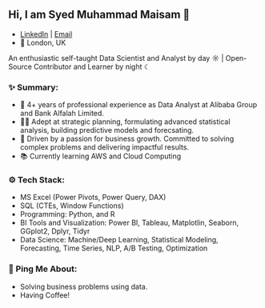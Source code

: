 ## Hi, I am Syed Muhammad Maisam 👋
- [LinkedIn](https://www.linkedin.com/in/smmaisam/) | [Email](muhammad.maisam@hotmail.com)
- 📍 London, UK

An enthusiastic self-taught Data Scientist and Analyst by day ☼ | Open-Source Contributor and Learner by night ☾  
 

### ✨ Summary:  
- 💼 4+ years of professional experience as Data Analyst at Alibaba Group and Bank Alfalah Limited. 
- 👨‍💻 Adept at strategic planning, formulating advanced statistical analysis, building predictive models and forecsating. 
- 🎯 Driven by a passion for business growth. Committed to solving complex problems and delivering impactful results.
- 📚 Currently learning AWS and Cloud Computing
  
### ⚙️ Tech Stack:
- MS Excel (Power Pivots, Power Query, DAX)
- SQL (CTEs, Window Functions)
- Programming: Python, and R
- BI Tools and Visualization: Power BI, Tableau, Matplotlin, Seaborn, GGplot2, Dplyr, Tidyr
- Data Science: Machine/Deep Learning, Statistical Modeling, Forecasting, Time Series, NLP, A/B Testing, Optimization

### 💬 Ping Me About:
- Solving business problems using data.
- Having Coffee!

